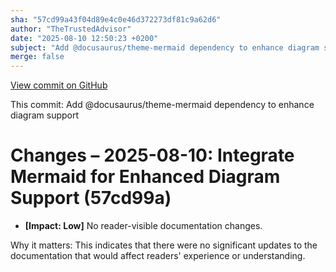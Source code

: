 ```yaml
---
sha: "57cd99a43f04d89e4c0e46d372273df81c9a62d6"
author: "TheTrustedAdvisor"
date: "2025-08-10 12:50:23 +0200"
subject: "Add @docusaurus/theme-mermaid dependency to enhance diagram support"
merge: false
---
```


[View commit on GitHub](https://github.com/TheTrustedAdvisor/FabricAdoptionFramework/commit/57cd99a43f04d89e4c0e46d372273df81c9a62d6)

This commit: Add @docusaurus/theme-mermaid dependency to enhance diagram support

# Changes – 2025-08-10: Integrate Mermaid for Enhanced Diagram Support (57cd99a)

- **[Impact: Low]** No reader-visible documentation changes.

Why it matters: This indicates that there were no significant updates to the documentation that would affect readers' experience or understanding.

